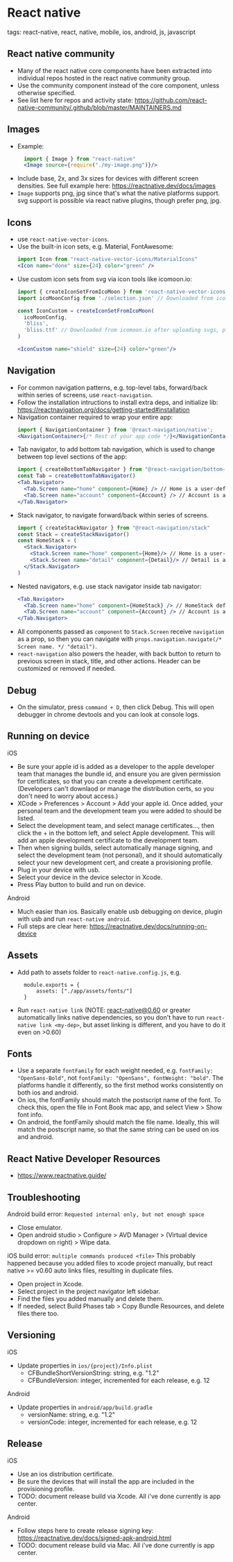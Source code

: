 # React native

tags: react-native, react, native, mobile, ios, android, js, javascript

## React native community
* Many of the react native core components have been extracted into individual repos hosted in the react native community group.
* Use the community component instead of the core component, unless otherwise specified.
* See list here for repos and activity state: https://github.com/react-native-community/.github/blob/master/MAINTAINERS.md

## Images
* Example:
  ```jsx
    import { Image } from "react-native"
    <Image source={require("./my-image.png")}/>
  ```
* Include base, 2x, and 3x sizes for devices with different screen densities. See full example here: https://reactnative.dev/docs/images
* `Image` supports png, jpg since that's what the native platforms support. svg support is possible via react native plugins, though prefer png, jpg.

## Icons
* use `react-native-vector-icons`.
* Use the built-in icon sets, e.g. Material, FontAwesome:
  ```jsx
  import Icon from "react-native-vector-icons/MaterialIcons"
  <Icon name="done" size={24} color="green" />
  ```
* Use custom icon sets from svg via icon tools like icomoon.io:
  ```jsx
  import { createIconSetFromIcoMoon } from 'react-native-vector-icons'
  import icoMoonConfig from './selection.json' // Downloaded from icomoon.io after uploading svgs.

  const IconCustom = createIconSetFromIcoMoon(
    icoMoonConfig,
    'bliss',
    'bliss.ttf' // Downloaded from icomoon.io after uploading svgs, placed in assets folder.
  )

  <IconCustom name="shield" size={24} color="green"/>
  ```

## Navigation
* For common navigation patterns, e.g. top-level tabs, forward/back within series of screens, use `react-navigation`.
* Follow the installation intructions to install extra deps, and initialize lib: https://reactnavigation.org/docs/getting-started#installation
* Navigation container required to wrap your entire app:
  ```jsx
  import { NavigationContainer } from '@react-navigation/native';
  <NavigationContainer>{/* Rest of your app code */}</NavigationContainer>
  ```
* Tab navigator, to add bottom tab navigation, which is used to change between top level sections of the app:
  ```jsx
  import { createBottomTabNavigator } from "@react-navigation/bottom-tabs"
  const Tab = createBottomTabNavigator()
  <Tab.Navigator>
    <Tab.Screen name="home" component={Home} /> // Home is a user-defined react component.
    <Tab.Screen name="account" component={Account} /> // Account is a user-defined react component.
  </Tab.Navigator>
  ```
* Stack navigator, to navigate forward/back within series of screens.
  ```jsx
  import { createStackNavigator } from "@react-navigation/stack"
  const Stack = createStackNavigator()
  const HomeStack = (
    <Stack.Navigator>
      <Stack.Screen name="home" component={Home}/> // Home is a user-defined react component.
      <Stack.Screen name="detail" component={Detail}/> // Detail is a user-defined react component.
    </Stack.Navigator>
  )
  ```
* Nested navigators, e.g. use stack navigator inside tab navigator:
  ```jsx
  <Tab.Navigator>
    <Tab.Screen name="home" component={HomeStack} /> // HomeStack defined above.
    <Tab.Screen name="account" component={Account} /> // Account is a user-defined react component.
  </Tab.Navigator>
  ```
* All components passed as `component` to `Stack.Screen` receive `navigation` as a prop, so then you can navigate with `props.navigation.navigate(/* Screen name. */ "detail")`.
* `react-navigation` also powers the header, with back button to return to previous screen in stack, title, and other actions. Header can be customized or removed if needed.

## Debug
* On the simulator, press `command + D`, then click Debug. This will open debugger in chrome devtools and you can look at console logs.

## Running on device
iOS
* Be sure your apple id is added as a developer to the apple developer team that manages the bundle id, and ensure you are given permission for certificates, so that you can create a development certificate. (Developers can't downlaod or manage the distribution certs, so you don't need to worry about access.)
* XCode > Preferences > Account > Add your apple id. Once added, your personal team and the development team you were added to should be listed.
* Select the development team, and select manage certificates..., then click the + in the bottom left, and select Apple development. This will add an apple development certificate to the development team.
* Then when signing builds, select automatically manage signing, and select the development team (not personal), and it should automatically select your new development cert, and create a provisioning profile.
* Plug in your device with usb.
* Select your device in the device selector in Xcode.
* Press Play button to build and run on device.

Android
* Much easier than ios. Basically enable usb debugging on device, plugin with usb and run `react-native android`.
* Full steps are clear here: https://reactnative.dev/docs/running-on-device

## Assets
* Add path to assets folder to `react-native.config.js`, e.g.
  ```
    module.exports = {
        assets: ["./app/assets/fonts/"]
    }

  ```
* Run `react-native link` (NOTE: react-native@0.60 or greater automatically links native dependencies, so you don't have to run `react-native link <my-dep>`, but asset linking is different, and you have to do it even on >0.60)

## Fonts
* Use a separate `fontFamily` for each weight needed, e.g. `fontFamily: "OpenSans-Bold"`, not `fontFamily: "OpenSans", fontWeight: "bold"`. The platforms handle it differently, so the first method works consistently on both ios and android.
* On ios, the fontFamily should match the postscript name of the font. To check this, open the file in Font Book mac app, and select View > Show font info.
* On android, the fontFamily should match the file name. Ideally, this will match the postscript name, so that the same string can be used on ios and android.

## React Native Developer Resources
* https://www.reactnative.guide/

## Troubleshooting
Android build error: `Requested internal only, but not enough space`
* Close emulator.
* Open android studio > Configure > AVD Manager > (Virtual device dropdown on right) > Wipe data.

iOS build error: `multiple commands produced <file>`
This probably happened because you added files to xcode project manually, but react native >= v0.60 auto links files, resulting in duplicate files.
* Open project in Xcode.
* Select project in the project navigator left sidebar.
* Find the files you added manually and delete them.
* If needed, select Build Phases tab > Copy Bundle Resources, and delete files there too.

## Versioning
iOS
* Update properties in `ios/{project}/Info.plist`
  * CFBundleShortVersionString: string, e.g. "1.2"
  * CFBundleVersion: integer, incremented for each release, e.g. 12

Android
* Update properties in `android/app/build.gradle`
  * versionName: string, e.g. "1.2"
  * versionCode: integer, incremented for each release, e.g. 12

## Release
iOS
* Use an ios distribution certificate.
* Be sure the devices that will install the app are included in the provisioning profile.
* TODO: document release build via Xcode. All i've done currently is app center.

Android
* Follow steps here to create release signing key: https://reactnative.dev/docs/signed-apk-android.html
* TODO: document release build via Mac. All i've done currently is app center.
